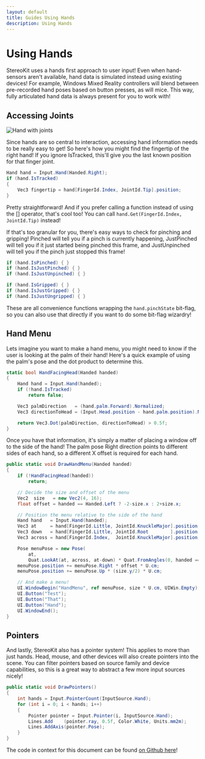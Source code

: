 ```yaml
---
layout: default
title: Guides Using Hands
description: Using Hands
---
```


# Using Hands

StereoKit uses a hands first approach to user input! Even when hand-sensors
aren't available, hand data is simulated instead using existing devices!
For example, Windows Mixed Reality controllers will blend between pre-recorded
hand poses based on button presses, as will mice. This way, fully articulated
hand data is always present for you to work with!

## Accessing Joints

![Hand with joints]({{site.url}}/img/screenshots/HandAxes.jpg)

Since hands are so central to interaction, accessing hand information needs
to be really easy to get! So here's how you might find the fingertip of the right
hand! If you ignore IsTracked, this'll give you the last known position for that
finger joint.
```csharp
Hand hand = Input.Hand(Handed.Right);
if (hand.IsTracked)
{ 
	Vec3 fingertip = hand[FingerId.Index, JointId.Tip].position;
}
```
Pretty straightforward! And if you prefer calling a function instead of using the
[] operator, that's cool too! You can call `hand.Get(FingerId.Index, JointId.Tip)`
instead!

If that's too granular for you, there's easy ways to check for pinching and
gripping! Pinched will tell you if a pinch is currently happening, JustPinched
will tell you if it just started being pinched this frame, and JustUnpinched will
tell you if the pinch just stopped this frame!
```csharp
if (hand.IsPinched) { }
if (hand.IsJustPinched) { }
if (hand.IsJustUnpinched) { }

if (hand.IsGripped) { }
if (hand.IsJustGripped) { }
if (hand.IsJustUngripped) { }
```
These are all convenience functions wrapping the `hand.pinchState` bit-flag, so you
can also use that directly if you want to do some bit-flag wizardry!
## Hand Menu

Lets imagine you want to make a hand menu, you might need to know
if the user is looking at the palm of their hand! Here's a quick
example of using the palm's pose and the dot product to determine
this.
```csharp
static bool HandFacingHead(Handed handed)
{
	Hand hand = Input.Hand(handed);
	if (!hand.IsTracked)
		return false;

	Vec3 palmDirection   = (hand.palm.Forward).Normalized;
	Vec3 directionToHead = (Input.Head.position - hand.palm.position).Normalized;

	return Vec3.Dot(palmDirection, directionToHead) > 0.5f;
}
```
Once you have that information, it's simply a matter of placing a
window off to the side of the hand! The palm pose Right direction
points to different sides of each hand, so a different X offset
is required for each hand.
```csharp
public static void DrawHandMenu(Handed handed)
{
	if (!HandFacingHead(handed))
		return;

	// Decide the size and offset of the menu
	Vec2  size   = new Vec2(4, 16);
	float offset = handed == Handed.Left ? -2-size.x : 2+size.x;

	// Position the menu relative to the side of the hand
	Hand hand   = Input.Hand(handed);
	Vec3 at     = hand[FingerId.Little, JointId.KnuckleMajor].position;
	Vec3 down   = hand[FingerId.Little, JointId.Root        ].position;
	Vec3 across = hand[FingerId.Index,  JointId.KnuckleMajor].position;

	Pose menuPose = new Pose(
		at,
		Quat.LookAt(at, across, at-down) * Quat.FromAngles(0, handed == Handed.Left ? 90 : -90, 0));
	menuPose.position += menuPose.Right * offset * U.cm;
	menuPose.position += menuPose.Up * (size.y/2) * U.cm;

	// And make a menu!
	UI.WindowBegin("HandMenu", ref menuPose, size * U.cm, UIWin.Empty);
	UI.Button("Test");
	UI.Button("That");
	UI.Button("Hand");
	UI.WindowEnd();
}
```
## Pointers

And lastly, StereoKit also has a pointer system! This applies to
more than just hands. Head, mouse, and other devices will also
create pointers into the scene. You can filter pointers based on
source family and device capabilities, so this is a great way to
abstract a few more input sources nicely!
```csharp
public static void DrawPointers()
{
	int hands = Input.PointerCount(InputSource.Hand);
	for (int i = 0; i < hands; i++)
	{
		Pointer pointer = Input.Pointer(i, InputSource.Hand);
		Lines.Add    (pointer.ray, 0.5f, Color.White, Units.mm2m);
		Lines.AddAxis(pointer.Pose);
	}
}
```
The code in context for this document can be found [on Github here](https://github.com/maluoi/StereoKit/blob/master/Examples/StereoKitTest/DemoHands.cs)!

